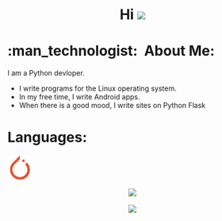 <h1 align="center">
  Hi
  <img src="https://media.giphy.com/media/hvRJCLFzcasrR4ia7z/giphy.gif" width="30px"/>
</h1>

<h1>:man_technologist: &nbsp;About Me:</h1>
<p>I am a Python devloper.</p>
<ul>
  <li>I write programs for the Linux operating system.</li>
  <li>In my free time, I write Android apps.</li>
  <li>When there is a good mood, I write sites on Python Flask</li>
</ul>

<h1>Languages:</h1>
<p>
  <img src="https://github.com/devicons/devicon/blob/master/icons/pytorch/pytorch-original.svg" title="python" alt="python" width="50" height="50"/>
</p>
<div id="badges">
  <!--<img src="https://img.shields.io/badge/IMO messenger-blue?logo=instagram&logoColor=white&style=for-the-badge">-->
  <p align="center">
    <img src="https://gpvc.arturio.dev/DeanWinchester"/>
  </p>
  <p align="center">
    <img src="https://github-readme-stats.vercel.app/api?username=Winchester-Dean&show_icons=true&count_private=true"/>
  </p>
</div>

